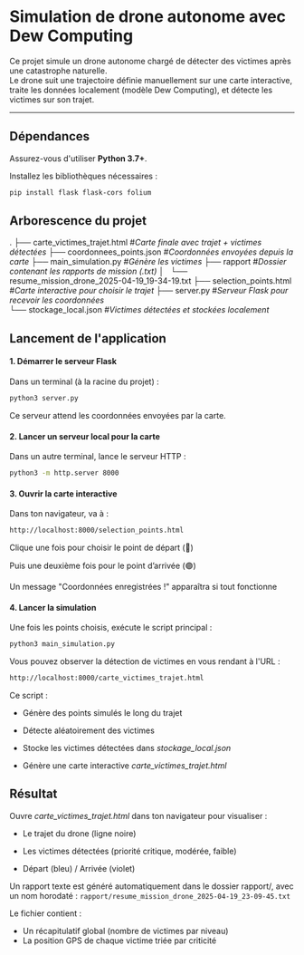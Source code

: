 # Simulation de drone autonome avec Dew Computing

Ce projet simule un drone autonome chargé de détecter des victimes après une catastrophe naturelle.  
Le drone suit une trajectoire définie manuellement sur une carte interactive, traite les données localement (modèle Dew Computing), et détecte les victimes sur son trajet.

---

## Dépendances

Assurez-vous d'utiliser **Python 3.7+**.

Installez les bibliothèques nécessaires :

```bash
pip install flask flask-cors folium
```

## Arborescence du projet

.
├── carte_victimes_trajet.html #*Carte finale avec trajet + victimes détectées*
├── coordonnees_points.json  #*Coordonnées envoyées depuis la carte*
├── main_simulation.py #*Génère les victimes*
├── rapport #*Dossier contenant les rapports de mission (.txt)*
│   └── resume_mission_drone_2025-04-19_19-34-19.txt
├── selection_points.html #*Carte interactive pour choisir le trajet*
├── server.py  #*Serveur Flask pour recevoir les coordonnées*                                       
└── stockage_local.json #*Victimes détectées et stockées localement*


## Lancement de l'application

#### 1. Démarrer le serveur Flask
Dans un terminal (à la racine du projet) :

```bash
python3 server.py
```

Ce serveur attend les coordonnées envoyées par la carte.

#### 2. Lancer un serveur local pour la carte
Dans un autre terminal, lance le serveur HTTP :

```bash
python3 -m http.server 8000
```

#### 3. Ouvrir la carte interactive
Dans ton navigateur, va à :

```bash
http://localhost:8000/selection_points.html
```

Clique une fois pour choisir le point de départ (🔵)

Puis une deuxième fois pour le point d’arrivée (🟣)

Un message "Coordonnées enregistrées !" apparaîtra si tout fonctionne

#### 4. Lancer la simulation
Une fois les points choisis, exécute le script principal :

```bash
python3 main_simulation.py
```

Vous pouvez observer la détection de victimes en vous rendant à l'URL : 
```bash
http://localhost:8000/carte_victimes_trajet.html
```

Ce script :

- Génère des points simulés le long du trajet

- Détecte aléatoirement des victimes

- Stocke les victimes détectées dans *stockage_local.json*

- Génère une carte interactive *carte_victimes_trajet.html*

## Résultat
Ouvre *carte_victimes_trajet.html* dans ton navigateur pour visualiser :

- Le trajet du drone (ligne noire)

- Les victimes détectées (priorité critique, modérée, faible)

- Départ (bleu) / Arrivée (violet)


Un rapport texte est généré automatiquement dans le dossier rapport/, avec un nom horodaté : ````rapport/resume_mission_drone_2025-04-19_23-09-45.txt````

Le fichier contient :
- Un récapitulatif global (nombre de victimes par niveau)
- La position GPS de chaque victime triée par criticité